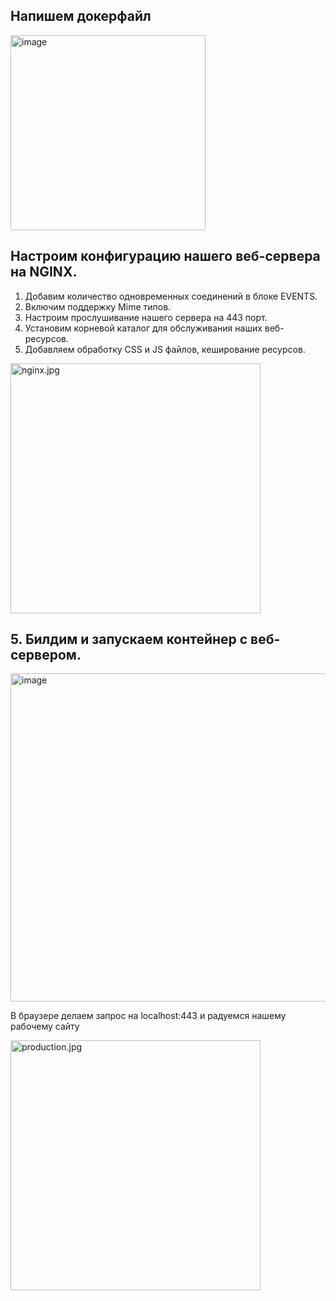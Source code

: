 ## Напишем докерфайл

<img width="312" alt="image" src="https://github.com/user-attachments/assets/c286f4a9-a2e3-4216-a8fa-a0e9872562b6" />


## Настроим конфигурацию нашего веб-сервера на NGINX.
1. Добавим количество одновременных соединений в блоке EVENTS.
2. Включим поддержку Mime типов.
3. Настроим прослушивание нашего сервера на 443 порт.
4. Установим корневой каталог для обслуживания наших веб-ресурсов.
5. Добавляем обработку CSS и JS файлов, кеширование ресурсов.


<img src="images/nginx.jpg" alt="nginx.jpg" width="400">

## 5. Билдим и запускаем контейнер с веб-сервером.

<img width="525" alt="image" src="https://github.com/user-attachments/assets/f0f72805-7797-494f-9b71-e68adf18fff9" />




В браузере делаем запрос на localhost:443 и радуемся нашему рабочему сайту

<img src="images/production.jpg" alt="production.jpg" width="400">
